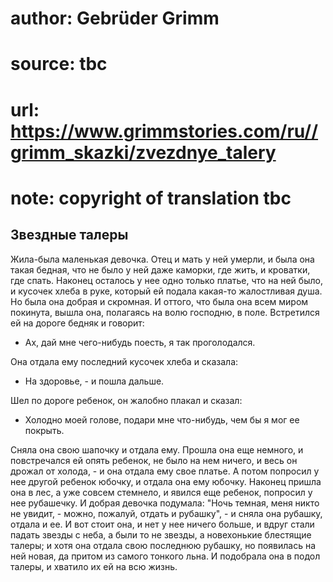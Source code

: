 # author: Gebrüder Grimm
# source: tbc
# url: https://www.grimmstories.com/ru//grimm_skazki/zvezdnye_talery
# note: copyright of translation tbc

## Звездные талеры 

Жила-была маленькая девочка. Отец и мать у ней умерли, и была она такая
бедная, что не было у ней даже каморки, где жить, и кроватки, где спать.
Наконец осталось у нее одно только платье, что на ней было, и кусочек
хлеба в руке, который ей подала какая-то жалостливая душа. Но была она
добрая и скромная. И оттого, что была она всем миром покинута, вышла
она, полагаясь на волю господню, в поле. Встретился ей на дороге бедняк
и говорит:

- Ах, дай мне чего-нибудь поесть, я так проголодался.

Она отдала ему последний кусочек хлеба и сказала:

- На здоровье, - и пошла дальше.

Шел по дороге ребенок, он жалобно плакал и сказал:

- Холодно моей голове, подари мне что-нибудь, чем бы я мог ее покрыть.

Сняла она свою шапочку и отдала ему. Прошла она еще немного, и
повстречался ей опять ребенок, не было на нем ничего, и весь он дрожал
от холода, - и она отдала ему свое платье. А потом попросил у нее другой
ребенок юбочку, и отдала она ему юбочку. Наконец пришла она в лес, а уже
совсем стемнело, и явился еще ребенок, попросил у нее рубашечку. И
добрая девочка подумала: "Ночь темная, меня никто не увидит, - можно,
пожалуй, отдать и рубашку", - и сняла она рубашку, отдала и ее. И вот
стоит она, и нет у нее ничего больше, и вдруг стали падать звезды с
неба, а были то не звезды, а новехонькие блестящие талеры; и хотя она
отдала свою последнюю рубашку, но появилась на ней новая, да притом из
самого тонкого льна. И подобрала она в подол талеры, и хватило их ей на
всю жизнь.
